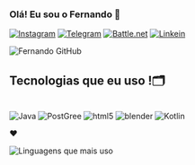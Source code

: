 ### Olá! Eu sou o Fernando 👋

[![Instagram](https://img.shields.io/badge/Instagram-E4405F?style=for-the-badge&logo=instagram&logoColor=white)](https://www.instagram.com/nando.css/)
[![Telegram](https://img.shields.io/badge/Telegram-2CA5E0?style=for-the-badge&logo=telegram&logoColor=white)](https://t.me/Nandohenrm)
[![Battle.net](https://img.shields.io/badge/Battle.net-000?style=for-the-badge&logo=battle.net&logoColor=148EFF)](Aetas#21268)
[![Linkein](https://img.shields.io/badge/LinkedIn-0077B5?style=for-the-badge&logo=linkedin&logoColor=white)](https://www.linkedin.com/in/fernando-henrique-santos-moreira-silva-609463b8/)

![Fernando GitHub ](https://github-readme-stats.vercel.app/api?username=Alcadieno&show_icons=true&theme=highcontrast)

## Tecnologias que eu uso !🗂️

<div style="display: inline_block"><br/>
   <img align center alt="Java" src="https://img.shields.io/badge/Java-ED8B00?style=for-the-badge&logo=openjdk&logoColor=white"/>
  <img align center alt="PostGree" src="https://img.shields.io/badge/PostgreSQL-316192?style=for-the-badge&logo=postgresql&logoColor=white"/>  
    <img align center alt="html5" src="https://img.shields.io/badge/HTML5-E34F26?style=for-the-badge&logo=html5&logoColor=white"/>
      <img align center alt="blender" src="https://img.shields.io/badge/blender-%23F5792A.svg?style=for-the-badge&logo=blender&logoColor=white"/>
       <img align center alt="Kotlin" src="https://img.shields.io/badge/Kotlin-0095D5?&style=for-the-badge&logo=kotlin&logoColor=white"/>
  <p>❤️</p>
  
  </div>
  
  ![Linguagens que mais uso](https://github-readme-stats.vercel.app/api/top-langs/?username=Alcadieno&theme=tokyonight)
